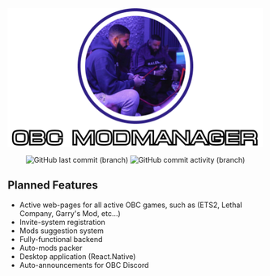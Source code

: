 <div align="center">

<img src="./frontend/public/banner_logo.png" />

![GitHub last commit (branch)](https://img.shields.io/github/last-commit/worldspawn-web/obc-modmanager/main)
![GitHub commit activity (branch)](https://img.shields.io/github/commit-activity/w/worldspawn-web/obc-modmanager/main)

</div>

## Planned Features

- Active web-pages for all active OBC games, such as (ETS2, Lethal Company, Garry's Mod, etc...)
- Invite-system registration
- Mods suggestion system
- Fully-functional backend
- Auto-mods packer
- Desktop application (React.Native)
- Auto-announcements for OBC Discord
